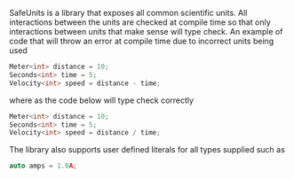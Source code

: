 SafeUnits is a library that exposes all common scientific units.
All interactions between the units are checked at compile time so that only interactions between units 
that make sense will type check.
An example of code that will throw an error at compile time due to incorrect units being used

```cpp
Meter<int> distance = 10;
Seconds<int> time = 5;
Velocity<int> speed = distance - time;
```

where as the code below will type check correctly

``` cpp
Meter<int> distance = 10;
Seconds<int> time = 5;
Velocity<int> speed = distance / time;
```

The library also supports user defined literals for all types supplied
such as
```cpp
auto amps = 1.0A;
```


